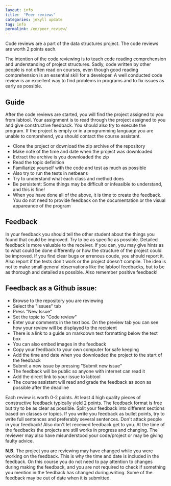 ```yaml
---
layout: info
title:  "Peer reviews"
categories: jekyll update
tag: info
permalink: /en/peer_review/
---
```


Code reviews are a part of the data structures project. The code reviews are worth 2 points each.

The intention of the code reviewing is to teach code reading comprehension and understanding of project structures. Sadly, code written by other people is not often read on courses, even though good reading comprehension is an essential skill for a developer. A well conducted code review is an excellent way to find problems in programs and to fix issues as early as possible.

## Guide

After the code reviews are started, you will find the project assigned to you from labtool. Your assignment is to read through the project assigned to you and give constructive feedback. You should also try to execute the program. If the project is empty or in a programming language you are unable to comprehend, you should contact the course assistant.

* Clone the project or download the zip archive of the repository
* Make note of the time and date when the project was downloaded
* Extract the archive is you downloaded the zip
* Read the topic definition
* Familiarize yourself with the code and test as much as possible
* Also try to run the tests in netbeans
* Try to understand what each class and method does
* Be persistent: Some things may be difficult or infeasible to understand, and this is fine!
* When you have done all of the above, it is time to create the feedback. You do not need to provide feedback on the documentation or the visual appareance of the program

## Feedback

In your feedback you should tell the other student about the things you found that could be improved. Try to be as specific as possible. Detailed feedback is more valuable to the receiver. If you can, you may give hints as to what could be done differently or how the structure of the project could be improved. If you find clear bugs or errenous coude, you should report it. Also report if the tests don't work or the project doesn't compile. The idea is not to make small general observations like the labtool feedbacks, but to be as thorough and detailed as possible. Also remember positive feedback!

## Feedback as a Github issue:

* Browse to the repository you are reviewing
* Select the "Issues" tab
* Press "New Issue"
* Set the topic to "Code review"
* Enter your comments in the text box. On the preview tab you can see how your review will be displayed to the recipient
* There is a link to a guide on markdown text formatting below the text box
* You can also embed images in the feedback
* Copy your feedback to your own computer for safe keeping
* Add the time and date when you downloaded the project to the start of the feedback
* Submit a new issue by pressing "Submit new issue"
* The feedback will be public so anyone with internet can read it
* Add the direct link to your issue to labtool
* The course assistant will read and grade the feedback as soon as possible after the deadline

Each review is worth 0-2 points. At least 4 high quality pieces of constructive feedback typically yield 2 points. The feedback format is free but try to be as clear as possible. Split your feedback into different sections based on classes or topics. If you write you feedback as bullet points, try to write full sentences and preferably several sentences. Don't attack people in your feedback! Also don't let received feedback get to you. At the time of the feedbacks the projects are still works in progress and changing. The reviewer may also have misunderstood your code/project or may be giving faulty advice.

**N.B.** The project you are reviewing may have changed while you were working on the feedback. This is why the time and date is included in the feedback. On this course you do not need to pay attention to changes during making the feedback, and you are not required to check if something you mention in the feedback has changed during writing. Some of the feedback may be out of date when it is submitted.
